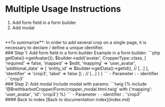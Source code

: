 # Multiple Usage Instructions
1. Add form field in a form builder
2. Add modal
<br>
**To summarize**: In order to add several crop on a single page, it is necessary to declare / define a unique identifier.
<br>
### Step 1: Add form field in a form builder
Example in a form builder:
```php
<?php
// [...]
use Breithbarbot\CropperBundle\Form\Type\CropperType;
class UserType extends AbstractType
{
    public function buildForm(FormBuilderInterface $builder, array $options)
    {
        // [...]
        $edit = (null !== $builder->getData()->getAvatar());
        $builder->add('avatar', CropperType::class, [
            'required' => false,
            'mapped' => $edit,
            'mapping' => 'user_avatar',
            'additional_data' => [
                'entity_id' => $builder->getData()->getId(),
                // [...]
            ],
            'identifier' => 'crop3',
            'label' => false
            ])
        ;
        // [...]
    }
}
```
- Parameter :
    - identifier : `'crop3'`
<br>
### Step 2: Add modal
Include modal with params:
```twig
{% include '@BreithbarbotCropper/Form/cropper_modal.html.twig' with {'mapping': 'user_avatar', 'id': 'crop3'} %}
```
- Parameter :
    - identifier : `'crop3'`
<br>
#### Back to index
[Back to documentation index](index.md)
